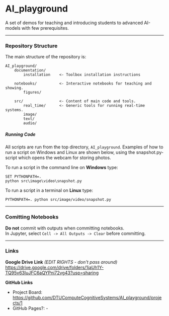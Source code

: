 # AI_playground
A set of demos for teaching and introducing students to advanced AI-models with few prerequisites.  
  
------
### Repository Structure
The main structure of the repository is:
```
AI_playground/
    documentation/
        installation    <- Toolbox installation instructions 

    notebooks/          <- Interactive notebooks for teaching and showing.
        figures/        
        
    src/                <- Content of main code and tools.
        real_time/      <- Generic tools for running real-time systems.
        image/  
        text/
        audio/
```

##### Running Code
All scripts are run from the top directory, `AI_playground`. Examples of how to run a script on Windows and Linux
are shown below, using the snapshot.py-script which opens the webcam for storing photos.  

To run a script in the command line on **Windows** type:
``` 
SET PYTHONPATH=.
python src\image\video\snapshot.py
``` 

To run a script in a terminal on **Linux** type:
``` 
PYTHONPATH=. python src/image/video/snapshot.py
``` 

  
------  
### Comitting Notebooks

**Do not** commit with outputs when committing notebooks.  
In Jupyter, select `Cell -> All Outputs -> Clear` before committing.

 
------
### Links

**Google Drive Link** *(EDIT RIGHTS - don't pass around)*  
https://drive.google.com/drive/folders/1jaUh1Y-TQ95v63luJFC6aQYPni72vg43?usp=sharing

**GitHub Links**
- Project Board: https://github.com/DTUComputeCognitiveSystems/AI_playground/projects/1
- GitHub Pages?: -
